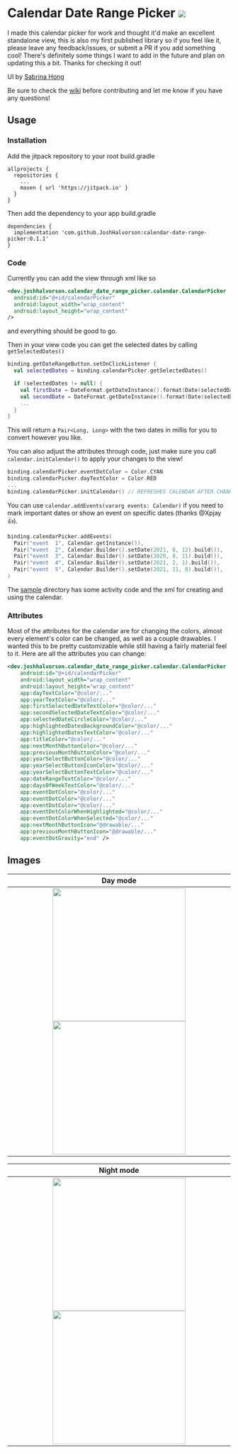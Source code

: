 # Calendar Date Range Picker [![](https://jitpack.io/v/JoshHalvorson/calendar-date-range-picker.svg)](https://jitpack.io/#JoshHalvorson/calendar-date-range-picker)

I made this calendar picker for work and thought it'd make an excellent standalone view, this is also my first published library so if you feel like it, please leave any feedback/issues, or submit a PR if you add something cool! There's definitely some things I want to add in the future and plan on updating this a bit. Thanks for checking it out!

UI by [Sabrina Hong](https://www.linkedin.com/in/uiuxsabrina)

Be sure to check the [wiki](https://github.com/JoshHalvorson/calendar-date-range-picker/wiki) before contributing and let me know if you have any questions!

## Usage

### Installation

Add the jitpack repository to your root build.gradle

```Gradle
allprojects {
  repositories {
    ...
    maven { url 'https://jitpack.io' }
  }
}
```

Then add the dependency to your app build.gradle

```Gradle
dependencies {
  implementation 'com.github.JoshHalvorson:calendar-date-range-picker:0.1.1'
}
```

### Code

Currently you can add the view through xml like so
```Xml
<dev.joshhalvorson.calendar_date_range_picker.calendar.CalendarPicker
  android:id="@+id/calendarPicker"
  android:layout_width="wrap_content"
  android:layout_height="wrap_content"
/>
```
and everything should be good to go.

Then in your view code you can get the selected dates by calling ```getSelectedDates()```

```Kotlin
binding.getDateRangeButton.setOnClickListener {
  val selectedDates = binding.calendarPicker.getSelectedDates()

  if (selectedDates != null) {
    val firstDate = DateFormat.getDateInstance().format(Date(selectedDates.first))
    val secondDate = DateFormat.getDateInstance().format(Date(selectedDates.second))
    ...
  }
}
```

This will return a ```Pair<Long, Long>``` with the two dates in millis for you to convert however you like.

You can also adjust the attributes through code, just make sure you call `calendar.initCalendar()` to apply your changes to the view!

```Kotlin
binding.calendarPicker.eventDotColor = Color.CYAN
binding.calendarPicker.dayTextColor = Color.RED
...
binding.calendarPicker.initCalendar() // REFRESHES CALENDAR AFTER CHANGING ATTRIBUTES
```

You can use `calendar.addEvents(vararg events: Calendar)` if you need to mark important dates or show an event on specific dates (thanks @Xpjay 👍).

```Kotlin
binding.calendarPicker.addEvents(
  Pair("event  1", Calendar.getInstance()),
  Pair("event  2", Calendar.Builder().setDate(2021, 8, 12).build()),
  Pair("event  3", Calendar.Builder().setDate(2020, 8, 11).build()),
  Pair("event  4", Calendar.Builder().setDate(2021, 2, 1).build()),
  Pair("event  5", Calendar.Builder().setDate(2021, 11, 8).build()),
)
```

The [sample](https://github.com/JoshHalvorson/calendar-date-range-picker/tree/main/sample) directory has some activity code and the xml for creating and using the calendar.

### Attributes

Most of the attributes for the calendar are for changing the colors, almost every element's color can be changed, as well as a couple drawables. I wanted this to be pretty customizable while still having a fairly material feel to it. Here are all the attributes you can change:

```Xml
<dev.joshhalvorson.calendar_date_range_picker.calendar.CalendarPicker
    android:id="@+id/calendarPicker"
    android:layout_width="wrap_content"
    android:layout_height="wrap_content"
    app:dayTextColor="@color/..."
    app:yearTextColor="@color/..."
    app:firstSelectedDateTextColor="@color/..."
    app:secondSelectedDateTextColor="@color/..."
    app:selectedDateCircleColor="@color/..."
    app:highlightedDatesBackgroundColor="@color/..."
    app:highlightedDatesTextColor="@color/..."
    app:titleColor="@color/..."
    app:nextMonthButtonColor="@color/..."
    app:previousMonthButtonColor="@color/..."
    app:yearSelectButtonColor="@color/..."
    app:yearSelectButtonIconColor="@color/..."
    app:yearSelectButtonTextColor="@color/..."
    app:dateRangeTextColor="@color/..."
    app:daysOfWeekTextColor="@color/..."
    app:eventDotColor="@color/..." 
    app:eventDotColor="@color/..." 
    app:eventDotColor="@color/..." 
    app:eventDotColorWhenHighlighted="@color/..."
    app:eventDotColorWhenSelected="@color/..."
    app:nextMonthButtonIcon="@drawable/..."
    app:previousMonthButtonIcon="@drawable/..."
    app:eventDotGravity="end" />
```

## Images

Day mode            |  
:-------------------------:|
 <img src="https://i.imgur.com/6ODEBrn.png" width="300">   <img src="https://i.imgur.com/xAjuITC.png" width="300"> | 
 
 Night mode            |  
:-------------------------:|
 <img src="https://i.imgur.com/3OVPrfx.png" width="300"> <img src="https://i.imgur.com/Zw7l8Ee.png" width="300"> | 
